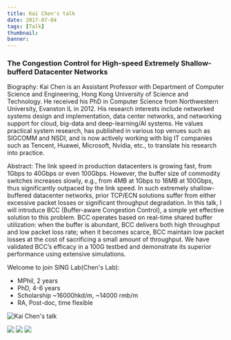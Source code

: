 ```yaml
---
title: Kai Chen's talk
date: 2017-07-04
tags: [Talk]
thumbnail: 
banner:
---
```

### The Congestion Control for High-speed Extremely Shallow-bufferd Datacenter Networks

Biography:
Kai Chen is an Assistant Professor with Department of Computer Science and Engineering, Hong Kong University of Science and Technology. He received his PhD in Computer Science from Northwestern University, Evanston IL in 2012. His research interests include networked systems design and implementation, data center networks, and networking support for cloud, big-data and deep-learning/AI systems. He values practical system research, has published in various top venues such as SIGCOMM and NSDI, and is now actively working with big IT companies such as Tencent, Huawei, Microsoft, Nvidia, etc., to translate his research into practice.

Abstract:
The link speed in production datacenters is growing fast, from 1Gbps to 40Gbps or even 100Gbps. However, the buffer size of commodity switches increases slowly, e.g., from 4MB at 1Gbps to 16MB at 100Gbps, thus significantly outpaced by the link speed. In such extremely shallow-buffered datacenter networks, prior TCP/ECN solutions suffer from either excessive packet losses or significant throughput degradation. In this talk, I will introduce BCC (Buffer-aware Congestion Control), a simple yet effective solution to this problem. BCC operates based on real-time shared buffer utilization: when the buffer is abundant, BCC delivers both high throughput and low packet loss rate; when it becomes scarce, BCC maintain low packet losses at the cost of sacrificing a small amount of throughput. We have validated BCC’s efficacy in a 100G testbed and demonstrate its superior performance using extensive simulations.

Welcome to join SING Lab(Chen's Lab):
- MPhil, 2 years
- PhD, 4-6 years
- Scholarship ~16000hkd/m, ~14000 rmb/m
- RA, Post-doc, time flexible

![Kai Chen's talk](/2017/07/04/Chen-Talk/pic4.jpg)

<!--more-->

![](/2017/07/04/Chen-Talk/pic1.jpg)
![](/2017/07/04/Chen-Talk/pic2.jpg)
![](/2017/07/04/Chen-Talk/pic3.jpg)
